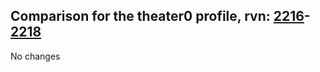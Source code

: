 ## Comparison for the theater0 profile, rvn: [2216](https://github.com/PRO100KatYT/FortniteProfileRevisions/tree/main/profiles/theater0/2216%20theater0.json)-[2218](https://github.com/PRO100KatYT/FortniteProfileRevisions/tree/main/profiles/theater0/2218%20theater0.json)

No changes
